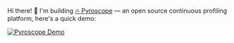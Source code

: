 Hi there! 👋 I'm building [🔥 Pyroscope](https://github.com/pyroscope-io/pyroscope) — an open source continuous profiling platform, here's a quick demo:

[![Pyroscope Demo](https://user-images.githubusercontent.com/662636/104229606-5902fa80-5401-11eb-9294-5feea35c97ff.gif)](https://pyroscope.io/)
